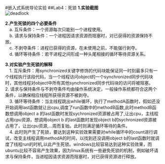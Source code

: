 #嵌入式系统导论实验
##Lab4：死锁
**1.实验截图**  
![deadlock](http://i.imgur.com/A0MF2Mi.png)
  
**2.产生死锁的四个必要条件**  
&emsp;a. 互斥条件：一个资源每次只能别一个进程使用。  
&emsp;b. 请求与保持条件：一个进程因请求资源而阻塞时，对已获得的资源保持不放。  
&emsp;c. 不剥夺条件：进程已获得的资源，在未使用之前，不能强行剥夺。  
&emsp;d. 循环等待条件：若干进程之间形成一种头尾相接的循环等待资源关系。  
  
**3.对实验产生死锁的解释**  
&emsp;1. 互斥条件：用synchronized关键字修饰的代码块能保证同一时刻最多只有一个线程执行该段代码，当一个线程访问object的一个synchronized同步代码块时，其他线程对object中所有其他synchronized同步代码块的访问将被阻塞。
&emsp;2. 请求与保持条件与不剥夺条件均由操作系统决定，一般操作系统都符合这两个条件，以确保相应线程所获得资源不被剥夺。  
&emsp;3. 循环等待条件：当主线程跳出while循环，执行了methodA函数时，假如还没开始调用last函数就让出cpu,调度了run函数中的methodB函数,此时methodB函数想调用object a 的last函数时发现sychronized资源被占用了,让出cpu，主线程占用cpu资源，想调用object b 的last函数时发现object b的sychronized资源被占用了，让出cpu资源,...周而复始。此时则满足循环等待的条件。  
&emsp;4. 此时则产生了死锁，要达到这种实验效果需要对while循环中的count进行调试，改变主线程调用methodA的时间，以找到还没调用object b的last函数时就调度了线程run的时机,以此产生死锁。windows比较容易达到这种实验效果，而ubuntu比较不容易产生效果，因为linux系统有一些避免死锁的机制，例如破坏请求与保持条件，当进程因请求资源而阻塞时，对已获得资源进行释放。
